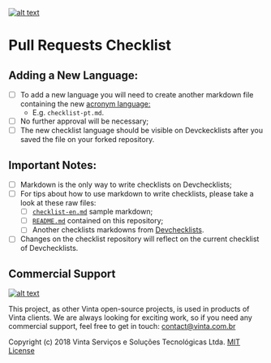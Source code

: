 [![alt text](https://s3-sa-east-1.amazonaws.com/www.vinta.com.br/images/dont_delete/devchecklist-logo.png "Devchecklists Logo")](https://www.devchecklist.com)

# Pull Requests Checklist

## Adding a New Language:
  * [ ] To add a new language you will need to create another markdown file containing the new [acronym language:](https://www.loc.gov/standards/iso639-2/php/code_list.php)
    * E.g. `checklist-pt.md`.
  * [ ] No further approval will be necessary;
  * [ ] The new checklist language should be visible on Devckecklists after you saved the file on your forked repository.

## Important Notes:
  * [ ] Markdown is the only way to write checklists on Devchecklists;
  * [ ] For tips about how to use markdown to write checklists, please take a look at these raw files:
    * [ ] [`checklist-en.md`](https://raw.githubusercontent.com/vintasoftware/devchecklists-template/master/checklist-en.md) sample markdown;
    * [ ] [`README.md`](https://raw.githubusercontent.com/vintasoftware/devchecklists-template/master/README.md) contained on this repository;
    * [ ] Another checklists markdowns from [Devchecklists](https://devchecklists.com).
  * [ ] Changes on the checklist repository will reflect on the current checklist of Devchecklists.

## Commercial Support
[![alt text](https://avatars2.githubusercontent.com/u/5529080?s=200&v=4 "Vinta Logo")](https://vintasoftware.com)

This project, as other Vinta open-source projects, is used in products of Vinta clients. We are always looking for exciting work, so if you need any commercial support, feel free to get in touch: contact@vinta.com.br

Copyright (c) 2018 Vinta Serviços e Soluções Tecnológicas Ltda.
[MIT License](LICENSE.txt)
